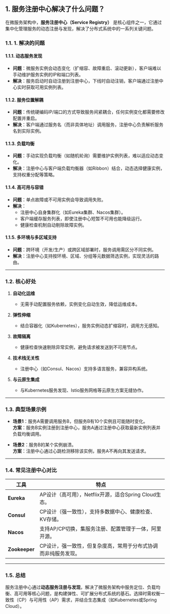
## 1. 服务注册中心解决了什么问题？

在微服务架构中，**服务注册中心（Service Registry）** 是核心组件之一，它通过集中化管理服务的动态注册与发现，解决了分布式系统中的一系列关键问题。
### 1.1. **1. 解决的问题**
#### 1.1.1. **动态服务发现**
- **问题**：微服务实例会动态变化（扩缩容、故障重启、滚动更新），客户端难以手动维护服务实例的IP和端口列表。
- **解决**：服务启动时自动注册到注册中心，下线时自动注销，客户端通过注册中心实时获取可用实例列表。

#### 1.1.2. **服务位置解耦**
- **问题**：传统硬编码IP/端口的方式导致服务间紧耦合，任何实例变化都需要修改配置并重启。
- **解决**：客户端通过服务名（而非具体地址）调用服务，注册中心负责解析服务名到实际实例。

#### 1.1.3. **负载均衡**
- **问题**：手动实现负载均衡（如随机轮询）需要维护实例列表，难以适应动态变化。
- **解决**：注册中心与客户端负载均衡器（如Ribbon）结合，动态选择健康实例，支持权重分配等策略。

#### 1.1.4. **高可用与容错**
- **问题**：单点故障或不可用实例会导致调用失败。
- **解决**：
  - 注册中心自身集群化（如Eureka集群、Nacos集群）。
  - 客户端缓存服务列表，即使注册中心短暂不可用也能降级运行。
  - 健康检查机制自动剔除故障实例。

#### 1.1.5. **多环境与多区域支持**
- **问题**：跨环境（开发/生产）或跨区域部署时，服务调用需区分不同实例。
- **解决**：注册中心支持按环境、区域、分组等元数据筛选实例，实现灵活的路由。

---

### 1.2. **核心好处**
1. **自动化运维**  
   - 无需手动配置服务依赖，实例变化自动生效，降低运维成本。

2. **弹性伸缩**  
   - 结合容器化（如Kubernetes），服务实例动态扩缩容时，调用方无感知。

3. **故障隔离**  
   - 健康检查快速剔除异常实例，避免请求被发送到不可用节点。

4. **技术栈无关性**  
   - 注册中心（如Consul、Nacos）支持多语言服务，兼容异构系统。

5. **与云原生集成**  
   - 与Kubernetes服务发现、Istio服务网格等云原生方案无缝协作。

---

### 1.3. **典型场景示例**
- **场景1**：服务A需要调用服务B，但服务B有10个实例且可能随时变化。  
  **方案**：服务B实例注册到注册中心，服务A通过注册中心获取最新实例列表并负载均衡调用。

- **场景2**：服务B的某个实例崩溃。  
  **方案**：注册中心通过心跳检测移除该实例，服务A不再向其发送请求。

---

### 1.4. **常见注册中心对比**
| 工具            | 特点                                    |
| ------------- | ------------------------------------- |
| **Eureka**    | AP设计（高可用），Netflix开源，适合Spring Cloud生态。 |
| **Consul**    | CP设计（强一致性），支持多数据中心、健康检查、KV存储。         |
| **Nacos**     | 支持AP/CP切换，集服务注册、配置管理于一体，阿里开源。         |
| **Zookeeper** | CP设计，强一致性，但复杂度高，常用于分布式协调而非纯服务发现。      |

---

### 1.5. **总结**
服务注册中心通过**动态服务注册与发现**，解决了微服务架构中服务定位、负载均衡、高可用等核心问题，是构建弹性、可扩展分布式系统的基石。选择时需权衡一致性（CP）与可用性（AP）需求，并结合生态集成（如Kubernetes或Spring Cloud）。